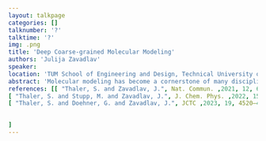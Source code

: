 ```yaml
---
layout: talkpage
categories: []
talknumber: '?'
talktime: '?'
img: .png
title: 'Deep Coarse-grained Molecular Modeling'
authors: 'Julija Zavadlav'
speaker: 
location: 'TUM School of Engineering and Design, Technical University of Munich'
abstract: 'Molecular modeling has become a cornerstone of many disciplines, including material science. However, the quality of predictions critically depends on the employed model that defines particle interactions. A class of models with tremendous success in recent years are neural network (NN) potentials due to their flexibility and capacity to learn many-body interactions. In this talk, I will present the current state-of-the-art in deep coarse-grained molecular modeling [1,2,3]. I will discuss the ongoing challenge of sufficiently large and broad training datasets and our approaches to alleviate this issue, including novel training objectives, combining different data sources, Bayesian uncertainty quantification, and active learning. I will showcase the effectiveness of these approaches for various test case biophysical systems.'
references: [[ "Thaler, S. and Zavadlav, J.", Nat. Commun. ,2021, 12, 6884],
[ "Thaler, S. and Stupp, M. and Zavadlav, J.", J. Chem. Phys. ,2022, 157, 244103],
[ "Thaler, S. and Doehner, G. and Zavadlav, J.", JCTC ,2023, 19, 4520–4532]

    
]
---
```


